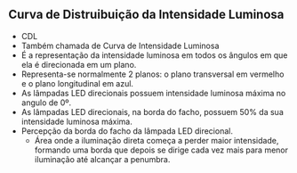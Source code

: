 ## Curva de Distruibuição da Intensidade Luminosa
- CDL
- Também chamada de Curva de Intensidade Luminosa
- É a representação da intensidade luminosa em todos os ângulos em que ela é direcionada em um plano.
- Representa-se normalmente 2 planos: o plano transversal em vermelho e o plano longitudinal em azul.
- As lâmpadas LED direcionais possuem intensidade luminosa máxima no angulo de 0º.
- As lâmpadas LED direcionais, na borda do facho, possuem 50% da sua intensidade luminosa máxima.
- Percepção da borda do facho da lâmpada LED direcional. 
    - Área onde a iluminação direta começa a perder maior intensidade, formando uma borda que depois se dirige cada vez mais para menor iluminação até alcançar a penumbra.

